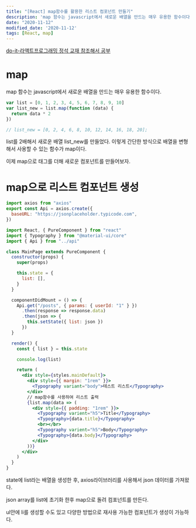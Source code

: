 ```yaml
---
title: "[React] map함수를 활용한 리스트 컴포넌트 만들기"
description: 'map 함수는 javascript에서 새로운 배열을 만드는 매우 유용한 함수이다.'
date: "2020-11-12"
modified_date: '2020-11-12'
tags: [React, map]
---
```


[do-it-라액트프로그래밍 정석 교재 참조해서 공부]()

# map

map 함수는 javascript에서 새로운 배열을 만드는 매우 유용한 함수이다.

```jsx
var list = [0, 1, 2, 3, 4, 5, 6, 7, 8, 9, 10]
var list_new = list.map(function (data) {
  return data * 2
})

// list_new = [0, 2, 4, 6, 8, 10, 12, 14, 16, 18, 20];
```

list를 2배해서 새로운 배열 list_new를 만들었다. 이렇게 간단한 방식으로 배열을 변형해서 사용할 수 있는 함수가 map이다.

이제 map으로 태그를 더해 새로운 컴포넌트를 만들어보자.

# map으로 리스트 컴포넌트 생성

```jsx
import axios from "axios"
export const Api = axios.create({
  baseURL: "https://jsonplaceholder.typicode.com",
})
```

```jsx
import React, { PureComponent } from "react"
import { Typography } from "@material-ui/core"
import { Api } from "../api"

class MainPage extends PureComponent {
  constructor(props) {
    super(props)

    this.state = {
      list: [],
    }
  }

  componentDidMount = () => {
    Api.get("/posts", { params: { userId: "1" } })
      .then(response => response.data)
      .then(json => {
        this.setState({ list: json })
      })
  }

  render() {
    const { list } = this.state

    console.log(list)

    return (
      <div style={styles.mainDefault}>
        <div style={{ margin: "1rem" }}>
          <Typography variant="body">테스트 리스트</Typography>
        </div>
        // map함수를 사용하여 리스트 출력
        {list.map(data => (
          <div style={{ padding: "1rem" }}>
            <Typography varient="h5">Title</Typography>
            <Typography>{data.title}</Typography>
            <br></br>
            <Typography varient="h5">Body</Typography>
            <Typography>{data.body}</Typography>
          </div>
        ))}
      </div>
    )
  }
}
```

state에 list라는 배열을 생성한 후, axios라이브러리를 사용해서 json 데이터를 가져왔다.

json array를 list에 초기화 한후 map으로 돌려 컴포넌트를 만든다.

ul안에 li를 생성할 수도 있고 다양한 방법으로 재사용 가능한 컴포넌트가 생성이 가능하다.
